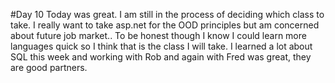 #Day 10
Today was great. I am still in the process of deciding which class to take. I really want to take asp.net for the OOD principles but am concerned about future job market.. To be honest though I know I could learn more languages quick so I think that is the class I will take. I learned a lot about SQL this week and working with Rob and again with Fred was great, they are good partners.
